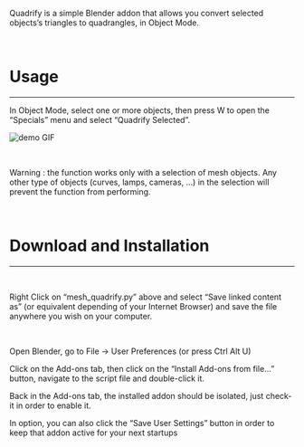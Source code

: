 Quadrify is a simple Blender addon that allows you convert selected objects’s
triangles to quadrangles, in Object Mode.

 

# Usage

--------

In Object Mode, select one or more objects, then press W to open the “Specials”
menu and select “Quadrify Selected”.

![demo GIF](https://i.imgur.com/stbUYHS.gif)

 

Warning : the function works only with a selection of mesh objects. Any other
type of objects (curves, lamps, cameras, ...) in the selection will prevent the
function from performing.

 

# Download and Installation

--------

 

Right Click on “mesh_quadrify.py” above and select “Save linked content as” (or
equivalent depending of your Internet Browser) and save the file anywhere you
wish on your computer.

 

Open Blender, go to File → User Preferences (or press Ctrl Alt U)

Click on the Add-ons tab, then click on the “Install Add-ons from file...”
button, navigate to the script file and double-click it.

Back in the Add-ons tab, the installed addon should be isolated, just check-it
in order to enable it.

In option, you can also click the “Save User Settings” button in order to keep
that addon active for your next startups
